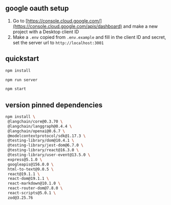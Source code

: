 ## google oauth setup

1. Go to [https://console.cloud.google.com/](https://console.cloud.google.com/apis/dashboard) and make a new project with a Desktop client ID
2. Make a `.env` copied from `.env.example` and fill in the client ID and secret, set the server url to `http://localhost:3001`

## quickstart

```bash
npm install

npm run server

npm start
```

## version pinned dependencies

```bash
npm install \
 @langchain/core@0.3.70 \
 @langchain/langgraph@0.4.4 \
 @langchain/openai@0.6.7 \
 @modelcontextprotocol/sdk@1.17.3 \
 @testing-library/dom@10.4.1 \
 @testing-library/jest-dom@6.7.0 \
 @testing-library/react@16.3.0 \
 @testing-library/user-event@13.5.0 \
 express@5.1.0 \
 googleapis@156.0.0 \
 html-to-text@9.0.5 \
 react@19.1.1 \
 react-dom@19.1.1 \
 react-markdown@10.1.0 \
 react-router-dom@7.8.0 \
 react-scripts@5.0.1 \
 zod@3.25.76
```